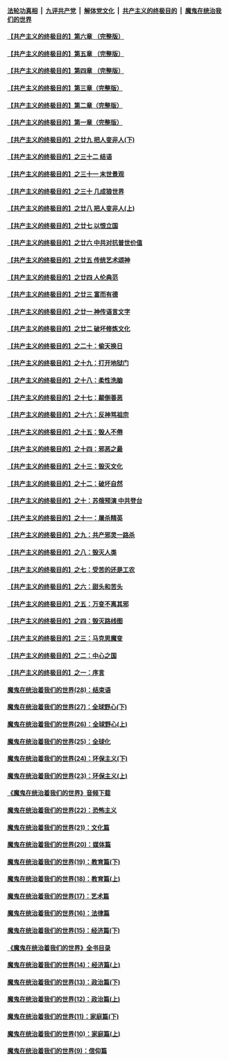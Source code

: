 ####  [法轮功真相](../../../../basic/blob/master/README.md?t=09222000) &nbsp;|&nbsp; [九评共产党](../../../../9ping.md/blob/master/README.md?t=09222000) &nbsp;|&nbsp; [解体党文化](../../../../jtdwh.md/blob/master/README.md?t=09222000)  &nbsp;|&nbsp; [共产主义的终极目的](../../../../gczydzjmd.md/blob/master/README.md?t=09222000) &nbsp;|&nbsp; [魔鬼在统治我们的世界](../../../../mgztzwmdsj.md/blob/master/README.md?t=09222000) 

#### [【共产主义的终极目的】第六章 （完整版）](../pages/nsc422/n11428913.md?t=09222000) 

#### [【共产主义的终极目的】第五章 （完整版）](../pages/nsc422/n11428912.md?t=09222000) 

#### [【共产主义的终极目的】第四章 （完整版）](../pages/nsc422/n11428907.md?t=09222000) 

#### [【共产主义的终极目的】第三章（完整版）](../pages/nsc422/n11428848.md?t=09222000) 

#### [【共产主义的终极目的】第二章（完整版）](../pages/nsc422/n11428831.md?t=09222000) 

#### [【共产主义的终极目的】第一章（完整版）](../pages/nsc422/n11417651.md?t=09222000) 

#### [【共产主义的终极目的】之廿九 把人变非人(下)](../pages/nsc422/n11344140.md?t=09222000) 

#### [【共产主义的终极目的】之三十二 结语](../pages/nsc422/n11360535.md?t=09222000) 

#### [【共产主义的终极目的】之三十一 末世景观](../pages/nsc422/n11351129.md?t=09222000) 

#### [【共产主义的终极目的】之三十 几成狼世界](../pages/nsc422/n11348280.md?t=09222000) 

#### [【共产主义的终极目的】之廿八 把人变非人(上)](../pages/nsc422/n11340492.md?t=09222000) 

#### [【共产主义的终极目的】之廿七 以恨立国](../pages/nsc422/n11336944.md?t=09222000) 

#### [【共产主义的终极目的】之廿六 中共对抗普世价值](../pages/nsc422/n11324785.md?t=09222000) 

#### [【共产主义的终极目的】之廿五 传统艺术颂神](../pages/nsc422/n11296396.md?t=09222000) 

#### [【共产主义的终极目的】之廿四 人伦典范](../pages/nsc422/n11296397.md?t=09222000) 

#### [【共产主义的终极目的】之廿三 富而有德](../pages/nsc422/n11283598.md?t=09222000) 

#### [【共产主义的终极目的】之廿一 神传语言文字](../pages/nsc422/n11263265.md?t=09222000) 

#### [【共产主义的终极目的】之廿二 破坏修炼文化](../pages/nsc422/n11245728.md?t=09222000) 

#### [【共产主义的终极目的】之二十：偷天换日](../pages/nsc422/n11238846.md?t=09222000) 

#### [【共产主义的终极目的】之十九：打开地狱门](../pages/nsc422/n11206376.md?t=09222000) 

#### [【共产主义的终极目的】之十八：柔性洗脑](../pages/nsc422/n11199994.md?t=09222000) 

#### [【共产主义的终极目的】之十七：颠倒善恶](../pages/nsc422/n11179782.md?t=09222000) 

#### [【共产主义的终极目的】之十六：反神骂祖宗](../pages/nsc422/n11166798.md?t=09222000) 

#### [【共产主义的终极目的】之十五：毁人不倦](../pages/nsc422/n11166792.md?t=09222000) 

#### [【共产主义的终极目的】之十四：邪恶之最](../pages/nsc422/n11150249.md?t=09222000) 

#### [【共产主义的终极目的】之十三：毁灭文化](../pages/nsc422/n11135227.md?t=09222000) 

#### [【共产主义的终极目的】之十二：破坏自然](../pages/nsc422/n11135214.md?t=09222000) 

#### [【共产主义的终极目的】之十：苏俄预演 中共登台](../pages/nsc422/n11118424.md?t=09222000) 

#### [【共产主义的终极目的】之十一：屠杀精英](../pages/nsc422/n11118442.md?t=09222000) 

#### [【共产主义的终极目的】之九：共产邪灵一路杀](../pages/nsc422/n11114139.md?t=09222000) 

#### [【共产主义的终极目的】之八：毁灭人类](../pages/nsc422/n11108503.md?t=09222000) 

#### [【共产主义的终极目的】之七：受苦的还是工农](../pages/nsc422/n11101809.md?t=09222000) 

#### [【共产主义的终极目的】之六：甜头和苦头](../pages/nsc422/n11096971.md?t=09222000) 

#### [【共产主义的终极目的】之五：万变不离其邪](../pages/nsc422/n11091285.md?t=09222000) 

#### [【共产主义的终极目的】之四：毁灭路线图](../pages/nsc422/n11086284.md?t=09222000) 

#### [【共产主义的终极目的】之三：马克思魔变](../pages/nsc422/n11061941.md?t=09222000) 

#### [【共产主义的终极目的】之二：中心之国](../pages/nsc422/n11047728.md?t=09222000) 

#### [【共产主义的终极目的】之一：序言](../pages/nsc422/n11086077.md?t=09222000) 

#### [魔鬼在统治着我们的世界(28)：结束语](../pages/nsc422/n10936246.md?t=09222000) 

#### [魔鬼在统治着我们的世界(27)：全球野心(下)](../pages/nsc422/n10928319.md?t=09222000) 

#### [魔鬼在统治着我们的世界(26)：全球野心(上)](../pages/nsc422/n10900318.md?t=09222000) 

#### [魔鬼在统治着我们的世界(25)：全球化](../pages/nsc422/n10788205.md?t=09222000) 

#### [魔鬼在统治着我们的世界(24)：环保主义(下)](../pages/nsc422/n10695307.md?t=09222000) 

#### [魔鬼在统治着我们的世界(23)：环保主义(上)](../pages/nsc422/n10688613.md?t=09222000) 

#### [《魔鬼在统治着我们的世界》音频下载](../pages/nsc422/n10635553.md?t=09222000) 

#### [魔鬼在统治着我们的世界(22)：恐怖主义](../pages/nsc422/n10614727.md?t=09222000) 

#### [魔鬼在统治着我们的世界(21)：文化篇](../pages/nsc422/n10597706.md?t=09222000) 

#### [魔鬼在统治着我们的世界(20)：媒体篇](../pages/nsc422/n10586579.md?t=09222000) 

#### [魔鬼在统治着我们的世界(19)：教育篇(下)](../pages/nsc422/n10564808.md?t=09222000) 

#### [魔鬼在统治着我们的世界(18)：教育篇(上)](../pages/nsc422/n10526970.md?t=09222000) 

#### [魔鬼在统治着我们的世界(17)：艺术篇](../pages/nsc422/n10499093.md?t=09222000) 

#### [魔鬼在统治着我们的世界(16)：法律篇](../pages/nsc422/n10485969.md?t=09222000) 

#### [魔鬼在统治着我们的世界(15)：经济篇(下)](../pages/nsc422/n10469975.md?t=09222000) 

#### [《魔鬼在统治着我们的世界》全书目录](../pages/nsc422/n10464261.md?t=09222000) 

#### [魔鬼在统治着我们的世界(14)：经济篇(上)](../pages/nsc422/n10457370.md?t=09222000) 

#### [魔鬼在统治着我们的世界(13)：政治篇(下)](../pages/nsc422/n10448270.md?t=09222000) 

#### [魔鬼在统治着我们的世界(12)：政治篇(上)](../pages/nsc422/n10444576.md?t=09222000) 

#### [魔鬼在统治着我们的世界(11)：家庭篇(下)](../pages/nsc422/n10440961.md?t=09222000) 

#### [魔鬼在统治着我们的世界(10)：家庭篇(上)](../pages/nsc422/n10435448.md?t=09222000) 

#### [魔鬼在统治着我们的世界(9)：信仰篇](../pages/nsc422/n10432159.md?t=09222000) 

